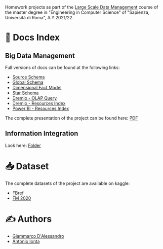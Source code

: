 Homework projects as part of the [Large Scale Data Management](http://www.diag.uniroma1.it/~lembo/teaching/LargeScaleDataManagement/) course of the master degree in "Engineering in Computer Science" of "Sapienza, Università di Roma", A.Y.2021/22.

# &#128196; Docs Index

## Big Data Management

Full versions of docs can be found at the following links: 

* [Source Schema](https://giamdalessandro.github.io/largeScaleDataManagement/Big%20Data%20Management/Source_Schema.html)
* [Global Schema](https://giamdalessandro.github.io/largeScaleDataManagement/Big%20Data%20Management/Global_Schema.html)
* [Dimensional Fact Model](https://giamdalessandro.github.io/largeScaleDataManagement/Big%20Data%20Management/Dimensional_Fact_Model.html)
* [Star Schema](https://giamdalessandro.github.io/largeScaleDataManagement/Big%20Data%20Management/Star_Schema.html)
* [Dremio - OLAP Query](https://giamdalessandro.github.io/largeScaleDataManagement/Big%20Data%20Management/Dremio-OLAP_Query.html)
* [Dremio - Resources Index](https://giamdalessandro.github.io/largeScaleDataManagement/Big%20Data%20Management/Dremio-Res_Index.html)
* [Power BI - Resources Index](https://giamdalessandro.github.io/largeScaleDataManagement/Big%20Data%20Management/Power_BI-Res_Index.html)

The complete presentation of the project can be found here: [PDF](https://github.com/giamdalessandro/largeScaleDataManagement/blob/main/docs/Big%20Data%20Management/Presentation.pdf)

## Information Integration

Look here: [Folder](https://giamdalessandro.github.io/largeScaleDataManagement/Information%20Integration/index.html)

# &#128229; Dataset

The complete datasets of the project are available on kaggle:

- [FBref](https://www.kaggle.com/biniyamyohannes/soccer-player-data-from-fbrefcom)
- [FM 2020](https://www.kaggle.com/ktyptorio/football-manager-2020)

# &#9997; Authors

* [Giammarco D'Alessandro](https://github.com/giamdalessandro)
* [Antonio Ionta](https://github.com/A-I-18)
